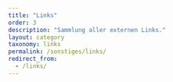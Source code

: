 ```yaml
---
title: "Links"
order: 3
description: "Sammlung aller externen Links."
layout: category
taxonomy: links
permalink: /sonstiges/links/
redirect_from:
  - /links/
---
```

